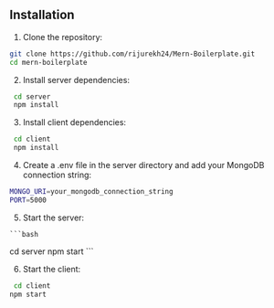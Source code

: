 ## Installation

   1. Clone the repository:

   ```bash
   git clone https://github.com/rijurekh24/Mern-Boilerplate.git
   cd mern-boilerplate
   ```
   2. Install server dependencies:

  ```bash
   cd server
   npm install
  ```

  3. Install client dependencies:

  ```bash
   cd client
   npm install
  ```

  4. Create a .env file in the server directory and add your MongoDB connection string:

   ```bash
   MONGO_URI=your_mongodb_connection_string
   PORT=5000
   ```

  5. Start the server:

    ```bash
   cd server
   npm start
    ```

  6. Start the client:

   ```bash
    cd client
   npm start
   ```
 
